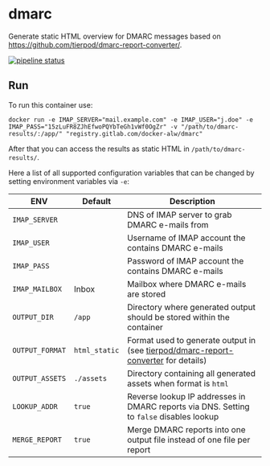 # dmarc

Generate static HTML overview for DMARC messages based on https://github.com/tierpod/dmarc-report-converter/.

[![pipeline status](https://gitlab.com/docker-alw/dmarc/badges/main/pipeline.svg)](https://gitlab.com/docker-alw/dmarc/-/commits/main)

## Run

To run this container use:
```
docker run -e IMAP_SERVER="mail.example.com" -e IMAP_USER="j.doe" -e IMAP_PASS="15zLuFR8ZJhEfwoPQYbTeGh1vWf0OgZr" -v "/path/to/dmarc-results/:/app/" "registry.gitlab.com/docker-alw/dmarc"
```

After that you can access the results as static HTML in `/path/to/dmarc-results/`.

Here a list of all supported configuration variables that can be changed by setting environment variables via `-e`:

| ENV | Default | Description |
| --- | ------- | ----------- |
| `IMAP_SERVER` |  | DNS of IMAP server to grab DMARC e-mails from |
| `IMAP_USER` |  | Username of IMAP account the contains DMARC e-mails |
| `IMAP_PASS` |  | Password of IMAP account the contains DMARC e-mails |
| `IMAP_MAILBOX` | Inbox | Mailbox where DMARC e-mails are stored |
| `OUTPUT_DIR` | `/app` | Directory where generated output should be stored within the container |
| `OUTPUT_FORMAT` | `html_static` | Format used to generate output in (see [tierpod/dmarc-report-converter](https://github.com/tierpod/dmarc-report-converter/#configuration) for details) |
| `OUTPUT_ASSETS` | `./assets` | Directory containing all generated assets when format is `html` |
| `LOOKUP_ADDR` | `true` | Reverse lookup IP addresses in DMARC reports via DNS. Setting to `false` disables lookup |
| `MERGE_REPORT` | `true` | Merge DMARC reports into one output file instead of one file per report |
